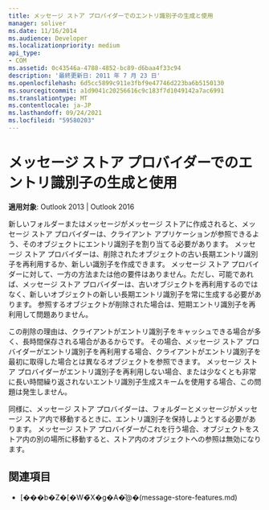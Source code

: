 ```yaml
---
title: メッセージ ストア プロバイダーでのエントリ識別子の生成と使用
manager: soliver
ms.date: 11/16/2014
ms.audience: Developer
ms.localizationpriority: medium
api_type:
- COM
ms.assetid: 0c43546a-4788-4852-bc89-d6baa4f33c94
description: '最終更新日: 2011 年 7 月 23 日'
ms.openlocfilehash: 6d5cc5899c911e3fbf9e47746d223ba6b5150130
ms.sourcegitcommit: a1d9041c20256616c9c183f7d1049142a7ac6991
ms.translationtype: MT
ms.contentlocale: ja-JP
ms.lasthandoff: 09/24/2021
ms.locfileid: "59580203"
---
```

# <a name="generating-and-using-entry-identifiers-in-message-store-providers"></a>メッセージ ストア プロバイダーでのエントリ識別子の生成と使用

**適用対象**: Outlook 2013 | Outlook 2016 
  
新しいフォルダーまたはメッセージがメッセージ ストアに作成されると、メッセージ ストア プロバイダーは、クライアント アプリケーションが参照できるよう、そのオブジェクトにエントリ識別子を割り当てる必要があります。 メッセージ ストア プロバイダーは、削除されたオブジェクトの古い長期エントリ識別子を再利用するか、新しい識別子を作成できます。 メッセージ ストア プロバイダーに対して、一方の方法または他の要件はありません。ただし、可能であれば、メッセージ ストア プロバイダーは、古いオブジェクトを再利用するのではなく、新しいオブジェクトの新しい長期エントリ識別子を常に生成する必要があります。 参照するオブジェクトが削除された場合は、短期エントリ識別子を再利用して問題ありません。
  
この削除の理由は、クライアントがエントリ識別子をキャッシュできる場合が多く、長時間保存される場合があるからです。 その場合、メッセージ ストア プロバイダーがエントリ識別子を再利用する場合、クライアントがエントリ識別子を最初に取得した場合とは異なるオブジェクトを参照できます。 メッセージ ストア プロバイダーがエントリ識別子を再利用しない場合、または少なくとも非常に長い時間繰り返されないエントリ識別子生成スキームを使用する場合、この問題は発生しません。
  
同様に、メッセージ ストア プロバイダーは、フォルダーとメッセージがメッセージ ストア内で移動するときに、エントリ識別子を保持しようとする必要があります。 メッセージ ストア プロバイダーがこれを行う場合、オブジェクトをストア内の別の場所に移動すると、ストア内のオブジェクトへの参照は無効になります。
  
## <a name="see-also"></a>関連項目

- [���b�Z�[�W�̃X�g�A�̋@�[](message-store-features.md)(message-store-features.md)

